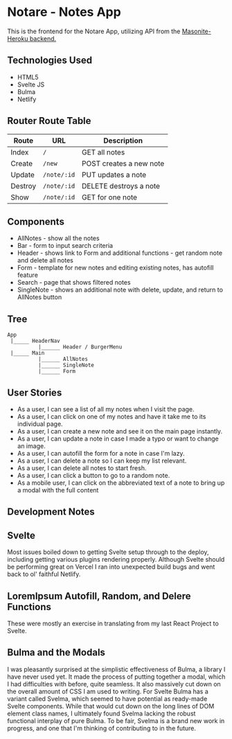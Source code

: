 
# Notare - Notes App

This is the frontend for the Notare App, utilizing API from the [Masonite-Heroku backend.](https://github.com/elikyaB/capstone-backend)


## Technologies Used
- HTML5
- Svelte JS
- Bulma
- Netlify

## Router Route Table

| Route | URL | Description |
| ----- | --- | ----------- |
| Index | `/` | GET all notes |
| Create | `/new` | POST creates a new note |
| Update | `/note/:id` | PUT updates a note |
| Destroy | `/note/:id` | DELETE destroys a note
| Show | `/note/:id` | GET for one note |

## Components
- AllNotes - show all the notes
- Bar - form to input search criteria
- Header - shows link to Form and additional functions - get random note and delete all notes
- Form - template for new notes and editing existing notes, has autofill feature
- Search - page that shows filtered notes
- SingleNote - shows an additional note with delete, update, and return to AllNotes button

## Tree
```
App
 |_____ HeaderNav
          |______ Header / BurgerMenu
 |_____ Main
          |______ AllNotes
          |______ SingleNote
          |______ Form
```

## User Stories
- As a user, I can see a list of all my notes when I visit the page.
- As a user, I can click on one of my notes and have it take me to its individual page.
- As a user, I can create a new note and see it on the main page instantly.
- As a user, I can update a note in case I made a typo or want to change an image.
- As a user, I can autofill the form for a note in case I'm lazy.
- As a user, I can delete a note so I can keep my list relevant.
- As a user, I can delete all notes to start fresh.
- As a user, I can click a button to go to a random note.
- As a mobile user, I can click on the abbreviated text of a note to bring up a modal with the full content

## Development Notes

## Svelte
Most issues boiled down to getting Svelte setup through to the deploy, including getting various plugins rendering properly. Although Svelte should be performing great on Vercel I ran into unexpected build bugs and went back to ol' faithful Netlify.

## LoremIpsum Autofill, Random, and Delere Functions
These were mostly an exercise in translating from my last React Project to Svelte.

## Bulma and the Modals
I was pleasantly surprised at the simplistic effectiveness of Bulma, a library I have never used yet. It made the process of putting together a modal, which I had difficulties with before, quite seamless. It also massively cut down on the overall amount of CSS I am used to writing. For Svelte Bulma has a variant called Svelma, which seemed to have potential as ready-made Svelte components. While that would cut down on the long lines of DOM element class names, I ultimately found Svelma lacking the robust functional interplay of pure Bulma. To be fair, Svelma is a brand new work in progress, and one that I'm thinking of contributing to in the future.
